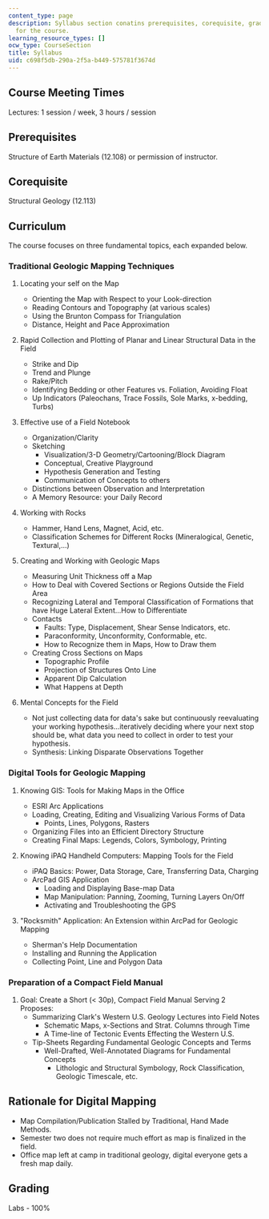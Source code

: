 ```yaml
---
content_type: page
description: Syllabus section conatins prerequisites, corequisite, grading, and curriculum
  for the course.
learning_resource_types: []
ocw_type: CourseSection
title: Syllabus
uid: c698f5db-290a-2f5a-b449-575781f3674d
---
```


Course Meeting Times
--------------------

Lectures: 1 session / week, 3 hours / session

Prerequisites
-------------

Structure of Earth Materials (12.108) or permission of instructor.

Corequisite
-----------

Structural Geology (12.113)

Curriculum
----------

The course focuses on three fundamental topics, each expanded below.

### Traditional Geologic Mapping Techniques

1.  Locating your self on the Map
    *   Orienting the Map with Respect to your Look-direction
    *   Reading Contours and Topography (at various scales)
    *   Using the Brunton Compass for Triangulation
    *   Distance, Height and Pace Approximation
2.  Rapid Collection and Plotting of Planar and Linear Structural Data in the Field
    *   Strike and Dip
    *   Trend and Plunge
    *   Rake/Pitch
    *   Identifying Bedding or other Features vs. Foliation, Avoiding Float
    *   Up Indicators (Paleochans, Trace Fossils, Sole Marks, x-bedding, Turbs)
3.  Effective use of a Field Notebook
    *   Organization/Clarity
    *   Sketching
        *   Visualization/3-D Geometry/Cartooning/Block Diagram
        *   Conceptual, Creative Playground
        *   Hypothesis Generation and Testing
        *   Communication of Concepts to others
    *   Distinctions between Observation and Interpretation
    *   A Memory Resource: your Daily Record
4.  Working with Rocks
    *   Hammer, Hand Lens, Magnet, Acid, etc.
    *   Classification Schemes for Different Rocks (Mineralogical, Genetic, Textural,...)  
        
5.  Creating and Working with Geologic Maps
    *   Measuring Unit Thickness off a Map
    *   How to Deal with Covered Sections or Regions Outside the Field Area
    *   Recognizing Lateral and Temporal Classification of Formations that have Huge Lateral Extent...How to Differentiate
    *   Contacts
        *   Faults: Type, Displacement, Shear Sense Indicators, etc.
        *   Paraconformity, Unconformity, Conformable, etc.
        *   How to Recognize them in Maps, How to Draw them
    *   Creating Cross Sections on Maps
        *   Topographic Profile
        *   Projection of Structures Onto Line
        *   Apparent Dip Calculation
        *   What Happens at Depth  
            
6.  Mental Concepts for the Field
    *   Not just collecting data for data's sake but continuously reevaluating your working hypothesis...iteratively deciding where your next stop should be, what data you need to collect in order to test your hypothesis.
    *   Synthesis: Linking Disparate Observations Together

### Digital Tools for Geologic Mapping

1.  Knowing GIS: Tools for Making Maps in the Office
    *   ESRI Arc Applications
    *   Loading, Creating, Editing and Visualizing Various Forms of Data
        *   Points, Lines, Polygons, Rasters
    *   Organizing Files into an Efficient Directory Structure
    *   Creating Final Maps: Legends, Colors, Symbology, Printing  
        
2.  Knowing iPAQ Handheld Computers: Mapping Tools for the Field
    *   iPAQ Basics: Power, Data Storage, Care, Transferring Data, Charging
    *   ArcPad GIS Application
        *   Loading and Displaying Base-map Data
        *   Map Manipulation: Panning, Zooming, Turning Layers On/Off
        *   Activating and Troubleshooting the GPS  
            
3.  "Rocksmith" Application: An Extension within ArcPad for Geologic Mapping
    *   Sherman's Help Documentation
    *   Installing and Running the Application
    *   Collecting Point, Line and Polygon Data

### Preparation of a Compact Field Manual

1.  Goal: Create a Short (\< 30p), Compact Field Manual Serving 2 Proposes:
    *   Summarizing Clark's Western U.S. Geology Lectures into Field Notes
        *   Schematic Maps, x-Sections and Strat. Columns through Time
        *   A Time-line of Tectonic Events Effecting the Western U.S.
    *   Tip-Sheets Regarding Fundamental Geologic Concepts and Terms
        *   Well-Drafted, Well-Annotated Diagrams for Fundamental Concepts
            *   Lithologic and Structural Symbology, Rock Classification, Geologic Timescale, etc.

Rationale for Digital Mapping
-----------------------------

*   Map Compilation/Publication Stalled by Traditional, Hand Made Methods.
*   Semester two does not require much effort as map is finalized in the field.
*   Office map left at camp in traditional geology, digital everyone gets a fresh map daily.

Grading
-------

Labs - 100%